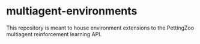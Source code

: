 # multiagent-environments
This repository is meant to house environment extensions to the PettingZoo multiagent reinforcement learning API. 
